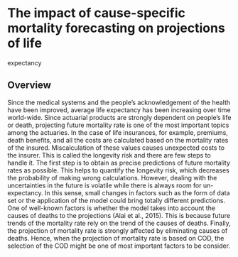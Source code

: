 # The impact of cause-specific mortality forecasting on projections of life

expectancy
## Overview
  Since the medical systems and the people’s acknowledgement of the health have been improved,
average life expectancy has been increasing over time world-wide. Since actuarial products are strongly dependent
on people’s life or death, projecting future mortality rate is one of the most important topics
among the actuaries. In the case of life insurances, for example, premiums, death benefits, and
all the costs are calculated based on the mortality rates of the insured. Miscalculation of these
values causes unexpected costs to the insurer. This is called the longevity risk and there are few
steps to handle it. The first step is to obtain as precise predictions of future mortality rates as
possible. This helps to quantify the longevity risk, which decreases the probability of making
wrong calculations.
However, dealing with the uncertainties in the future is volatile while there is always room
for un-expectancy. In this sense, small changes in factors such as the form of data set or the
application of the model could bring totally different predictions. One of well-known factors is
whether the model takes into account the causes of deaths to the projections (Alai et al., 2015).
This is because future trends of the mortality rate rely on the trend of the causes of deaths.
Finally, the projection of mortality rate is strongly affected by eliminating
causes of deaths. Hence, when the projection of mortality rate is based on COD, the selection
of the COD might be one of most important factors to be consider.
